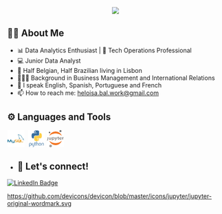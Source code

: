 <div id="header" align="center">
  <img src="https://media.giphy.com/media/Jz7eUZut4DSl04bz2q/giphy.gif" width="200"/>
</div>

## 👩‍💻 About Me

- 📊 Data Analytics Enthusiast | 🚀 Tech Operations Professional
- 💻 Junior Data Analyst
- 📍 Half Belgian, Half Brazilian living in Lisbon
- 👨🏼‍🎓 Background in Business Management and International Relations
- 💬 I speak English, Spanish, Portuguese and French
- 📫 How to reach me: heloisa.bal.work@gmail.com

## ⚙ Languages and Tools
<div>
  <img src="https://github.com/devicons/devicon/blob/master/icons/mysql/mysql-original-wordmark.svg" title="MySQL"  alt="MySQL" width="40" height="40"/>&nbsp;
  <img src="https://github.com/devicons/devicon/blob/master/icons/python/python-original-wordmark.svg" title="Python" **alt="Python" width="40" height="40"/>
    <img src="https://github.com/devicons/devicon/blob/master/icons/jupyter/jupyter-original-wordmark.svg" title="Jupyter" **alt="Jupyter" width="40" height="40"/>
</div>

- ## 🔗 Let's connect!
<div id="badges">
  <a href="https://www.linkedin.com/in/heloisabal/">
    <img src="https://img.shields.io/badge/LinkedIn-blue?style=for-the-badge&logo=linkedin&logoColor=white" alt="LinkedIn Badge"/>
  </a>

https://github.com/devicons/devicon/blob/master/icons/jupyter/jupyter-original-wordmark.svg
  
</div>
